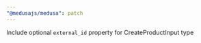 ```yaml
---
"@medusajs/medusa": patch
---
```


Include optional `external_id` property for CreateProductInput type
